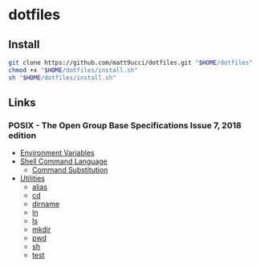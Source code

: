 # dotfiles

## Install

```sh
git clone https://github.com/matt9ucci/dotfiles.git "$HOME/dotfiles"
chmod +x "$HOME/dotfiles/install.sh"
sh "$HOME/dotfiles/install.sh"
```

## Links

### POSIX - The Open Group Base Specifications Issue 7, 2018 edition

* [Environment Variables](https://pubs.opengroup.org/onlinepubs/9699919799/basedefs/V1_chap08.html)
* [Shell Command Language](https://pubs.opengroup.org/onlinepubs/9699919799/idx/shell.html)
	- [Command Substitution](https://pubs.opengroup.org/onlinepubs/9699919799/utilities/V3_chap02.html#tag_18_06_03)
* [Utilities](https://pubs.opengroup.org/onlinepubs/9699919799/idx/utilities.html)
	- [alias](https://pubs.opengroup.org/onlinepubs/9699919799/utilities/alias.html)
	- [cd](https://pubs.opengroup.org/onlinepubs/9699919799/utilities/cd.html)
	- [dirname](https://pubs.opengroup.org/onlinepubs/9699919799/utilities/dirname.html)
	- [ln](https://pubs.opengroup.org/onlinepubs/9699919799/utilities/ln.html)
	- [ls](https://pubs.opengroup.org/onlinepubs/9699919799/utilities/ls.html)
	- [mkdir](https://pubs.opengroup.org/onlinepubs/9699919799/utilities/mkdir.html)
	- [pwd](https://pubs.opengroup.org/onlinepubs/9699919799/utilities/pwd.html)
	- [sh](https://pubs.opengroup.org/onlinepubs/9699919799/utilities/sh.html)
	- [test](https://pubs.opengroup.org/onlinepubs/9699919799/utilities/test.html)
